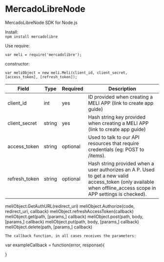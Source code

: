 MercadoLibreNode
================

MercadoLibreNode SDK for Node.js

Install:  
`npm install mercadolibre`

Use require:
```
var meli = require('mercadolibre');
```
constructor:
```
var meliObject = new meli.Meli(client_id, client_secret, [access_token], [refresh_token]);
```
|Field|Type|Required|Description|
|-----|----|--------|-----------|
|client_id|int|yes|ID provided when creating a MELI APP (link to create app guide)|
|client_secret|	string|	yes|	Hash string key provided when creating a MELI APP (link to create app guide)|
|access_token	|string|	optional|	Used to talk to our API resources that require credentials (eg: POST to /items).|
|refresh_token|	string|	optional|	Hash string provided when a user authorizes an A P. Used to get a new valid access_token (only available when offline_access scope in APP settings is checked).|

meliObject.GetAuthURL(redirect_uri) 
meliObject.Authorize(code, redirect_uri, callback) 
meliObject.refreshAccessToken(callback) 
meliObject.get(path, [params,] callback) 
meliObject.post(path, body, [params,] callback) 
meliObject.put(path, body, [params,] callback) 
meliObject.delete(path, [params,] callback) 
```       
The callback function, in all cases receives the parameters:
```
var exampleCallback = function(error, response){

}
```